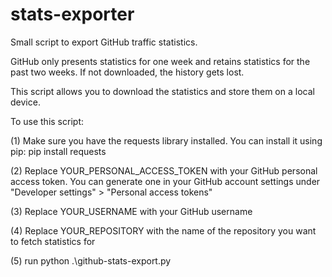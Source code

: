 # stats-exporter
Small script to export GitHub traffic statistics.

GitHub only presents statistics for one week and retains statistics for the past two weeks. 
If not downloaded, the history gets lost.

This script allows you to download the statistics and store them on a local device.

To use this script:

(1) Make sure you have the requests library installed. You can install it using pip: pip install requests

(2) Replace YOUR_PERSONAL_ACCESS_TOKEN with your GitHub personal access token. 
    You can generate one in your GitHub account settings under "Developer settings" > "Personal access tokens"

(3) Replace YOUR_USERNAME with your GitHub username

(4) Replace YOUR_REPOSITORY with the name of the repository you want to fetch statistics for

(5) run python .\github-stats-export.py




